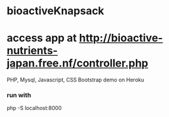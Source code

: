 # bioactiveKnapsack

# access app at http://bioactive-nutrients-japan.free.nf/controller.php


PHP, Mysql, Javascript, CSS Bootstrap demo on Heroku

### run with 
php -S localhost:8000

